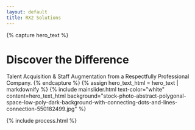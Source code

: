 ```yaml
---
layout: default
title: RX2 Solutions
---
```

{% capture hero_text %}
# Discover the Difference
Talent Acquisition & Staff Augmentation from a Respectfully Professional Company.
{% endcapture %}
{% assign hero_text_html = hero_text | markdownify %}
{% include mainslider.html text-color="white" content=hero_text_html background="stock-photo-abstract-polygonal-space-low-poly-dark-background-with-connecting-dots-and-lines-connection-550182499.jpg" %}

{% include process.html %}
